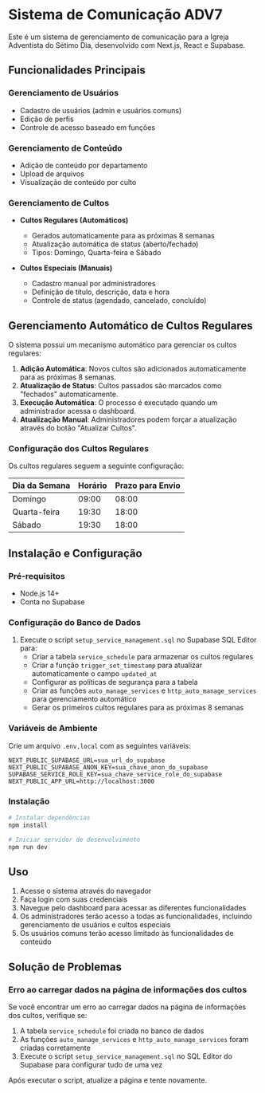 # Sistema de Comunicação ADV7

Este é um sistema de gerenciamento de comunicação para a Igreja Adventista do Sétimo Dia, desenvolvido com Next.js, React e Supabase.

## Funcionalidades Principais

### Gerenciamento de Usuários
- Cadastro de usuários (admin e usuários comuns)
- Edição de perfis
- Controle de acesso baseado em funções

### Gerenciamento de Conteúdo
- Adição de conteúdo por departamento
- Upload de arquivos
- Visualização de conteúdo por culto

### Gerenciamento de Cultos
- **Cultos Regulares (Automáticos)**
  - Gerados automaticamente para as próximas 8 semanas
  - Atualização automática de status (aberto/fechado)
  - Tipos: Domingo, Quarta-feira e Sábado
  
- **Cultos Especiais (Manuais)**
  - Cadastro manual por administradores
  - Definição de título, descrição, data e hora
  - Controle de status (agendado, cancelado, concluído)

## Gerenciamento Automático de Cultos Regulares

O sistema possui um mecanismo automático para gerenciar os cultos regulares:

1. **Adição Automática**: Novos cultos são adicionados automaticamente para as próximas 8 semanas.
2. **Atualização de Status**: Cultos passados são marcados como "fechados" automaticamente.
3. **Execução Automática**: O processo é executado quando um administrador acessa o dashboard.
4. **Atualização Manual**: Administradores podem forçar a atualização através do botão "Atualizar Cultos".

### Configuração dos Cultos Regulares

Os cultos regulares seguem a seguinte configuração:

| Dia da Semana | Horário | Prazo para Envio |
|---------------|---------|------------------|
| Domingo       | 09:00   | 08:00            |
| Quarta-feira  | 19:30   | 18:00            |
| Sábado        | 19:30   | 18:00            |

## Instalação e Configuração

### Pré-requisitos
- Node.js 14+
- Conta no Supabase

### Configuração do Banco de Dados
1. Execute o script `setup_service_management.sql` no Supabase SQL Editor para:
   - Criar a tabela `service_schedule` para armazenar os cultos regulares
   - Criar a função `trigger_set_timestamp` para atualizar automaticamente o campo `updated_at`
   - Configurar as políticas de segurança para a tabela
   - Criar as funções `auto_manage_services` e `http_auto_manage_services` para gerenciamento automático
   - Gerar os primeiros cultos regulares para as próximas 8 semanas

### Variáveis de Ambiente
Crie um arquivo `.env.local` com as seguintes variáveis:

```
NEXT_PUBLIC_SUPABASE_URL=sua_url_do_supabase
NEXT_PUBLIC_SUPABASE_ANON_KEY=sua_chave_anon_do_supabase
SUPABASE_SERVICE_ROLE_KEY=sua_chave_service_role_do_supabase
NEXT_PUBLIC_APP_URL=http://localhost:3000
```

### Instalação
```bash
# Instalar dependências
npm install

# Iniciar servidor de desenvolvimento
npm run dev
```

## Uso

1. Acesse o sistema através do navegador
2. Faça login com suas credenciais
3. Navegue pelo dashboard para acessar as diferentes funcionalidades
4. Os administradores terão acesso a todas as funcionalidades, incluindo gerenciamento de usuários e cultos especiais
5. Os usuários comuns terão acesso limitado às funcionalidades de conteúdo

## Solução de Problemas

### Erro ao carregar dados na página de informações dos cultos
Se você encontrar um erro ao carregar dados na página de informações dos cultos, verifique se:

1. A tabela `service_schedule` foi criada no banco de dados
2. As funções `auto_manage_services` e `http_auto_manage_services` foram criadas corretamente
3. Execute o script `setup_service_management.sql` no SQL Editor do Supabase para configurar tudo de uma vez

Após executar o script, atualize a página e tente novamente. 

